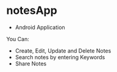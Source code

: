 # notesApp

  - Android Application
  
  You Can: 
  - Create, Edit, Update and Delete Notes
  - Search notes by entering Keywords
  - Share Notes
